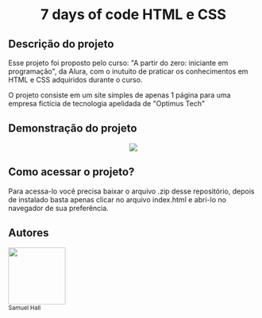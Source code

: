 <h1 align="center">7 days of code HTML e CSS</h1>

<h2>Descrição do projeto</h2>

Esse projeto foi proposto pelo curso: "A partir do zero: iniciante em programação", da Alura, com o inutuito de praticar os conhecimentos em HTML e CSS adquiridos durante o curso.

O projeto consiste em um site simples de apenas 1 página para uma empresa fictícia de tecnologia apelidada de "Optimus Tech"

<h2>Demonstração do projeto</h2>

<p align="center">
  <img src="https://user-images.githubusercontent.com/122501946/226515268-98cd290a-c420-41ff-b996-a3e5d6d1d84d.jpg">
</p>

<h2>Como acessar o projeto?</h2>

Para acessa-lo você precisa baixar o arquivo .zip desse repositório, depois de instalado basta apenas clicar no arquivo index.html e abri-lo no navegador de sua preferência.

<h2>Autores</h2>

<img src="https://user-images.githubusercontent.com/122501946/226516011-bba2da7d-d4f4-4c71-a371-6589f4e13d2f.jpg" width=115><br><sub>Samuel Hall</sub>
